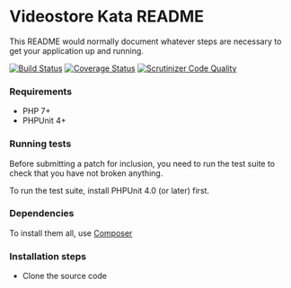 # Videostore Kata README #

This README would normally document whatever steps are necessary to get your application up and running. 

[![Build Status](https://travis-ci.org/monxu-rp/videostore-kata.svg?branch=master)](https://travis-ci.org/monxu-rp/videostore-kata)
[![Coverage Status](https://coveralls.io/repos/github/monxu-rp/videostore-kata/badge.svg)](https://coveralls.io/github/monxu-rp/videostore-kata)
[![Scrutinizer Code Quality](https://scrutinizer-ci.com/g/monxu-rp/videostore-kata/badges/quality-score.png?b=master)](https://scrutinizer-ci.com/g/monxu-rp/videostore-kata/?branch=master)

### Requirements ###

* PHP 7+
* PHPUnit 4+

### Running tests ###

Before submitting a patch for inclusion, you need to run the test suite to check that you have not broken anything.

To run the test suite, install PHPUnit 4.0 (or later) first.

### Dependencies ###

To install them all, use [Composer](https://getcomposer.org/)

### Installation steps ###

* Clone the source code
